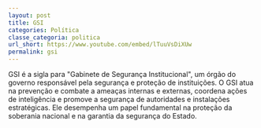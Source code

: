 ```yaml
---
layout: post
title: GSI
categories: Política
classe_categoria: politica
url_short: https://www.youtube.com/embed/lTuuVsDiXUw
permalink: gsi
---
```

GSI é a sigla para "Gabinete de Segurança Institucional", um órgão do governo responsável pela segurança e proteção de instituições. O GSI atua na prevenção e combate a ameaças internas e externas, coordena ações de inteligência e promove a segurança de autoridades e instalações estratégicas. Ele desempenha um papel fundamental na proteção da soberania nacional e na garantia da segurança do Estado.
